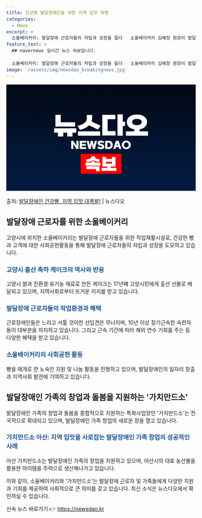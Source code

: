 ```yaml
---
title: 건강빵 발달장애인을 위한 지역 입맛 혁명
categories:
  - News
excerpt: >
  소울베이커리: 발달장애 근로자들의 자립과 성장을 돕다   소울베이커리 김혜정 원장이 발달장애 근로자들이 만든…
feature_text: >
  ## navernews 실시간 뉴스 속보입니다.

  소울베이커리: 발달장애 근로자들의 자립과 성장을 돕다   소울베이커리 김혜정 원장이 발달장애 근로자들이 만든…
image: '/assets/img/newsdao_breakingnews.jpg'
---
```


![뉴스다오 속보](/assets/img/newsdao_breakingnews.jpg)

<p>출처: <a href="https://newsdao.kr/4731" rel="dofollow">발달장애인 건강빵, 지역 입맛 대폭발!</a> | 뉴스다오</p>

<h2 data-ke-size="size26">발달장애 근로자를 위한 소울베이커리</h2>
<p data-ke-size="size16">고양시에 위치한 소울베이커리는 발달장애 근로자들을 위한 직업재활시설로, 건강한 빵과 고객에 대한 사회공헌활동을 통해 발달장애 근로자들의 자립과 성장을 도모하고 있습니다.</p>

<h3><span style="color: #1a5490;">고양시 출산 축하 케이크의 역사와 반응</span></h3>
<p data-ke-size="size16">고양시 쌀과 친환경·유기농 재료로 만든 케이크는 17년째 고양시민에게 출산 선물로 배달되고 있으며, 지역사회로부터 뜨거운 지지를 받고 있습니다.</p>

<h3><span style="color: #1a5490;">발달장애 근로자들의 작업환경과 혜택</span></h3>
<p data-ke-size="size16">근로장애인들은 느리고 서툴 것이란 선입견은 무너지며, 10년 이상 장기근속한 숙련자들이 대부분을 차지하고 있습니다. 그리고 근속 기간에 따라 해외 연수 기회를 주는 등 다양한 혜택을 받고 있습니다.</p>

<h3><span style="color: #1a5490;">소울베이커리의 사회공헌 활동</span></h3>
<p data-ke-size="size16">빵을 매개로 한 노숙인 지원 및 나눔 활동을 진행하고 있으며, 발달장애인의 일자리 창출과 지역사회 발전에 기여하고 있습니다.</p>

<h2 data-ke-size="size26">발달장애인 가족의 창업과 돌봄을 지원하는 '가치만드소'</h2>
<p data-ke-size="size16">발달장애인 가족의 창업과 돌봄을 종합적으로 지원하는 특화사업장인 '가치만드소'는 전국적으로 확대되고 있으며, 발달장애인 가족 창업의 새로운 장을 열고 있습니다.</p>

<h3><span style="color: #1a5490;">가치만드소 아산: 지역 입맛을 사로잡는 발달장애인 가족 창업의 성공적인 사례</span></h3>
<p data-ke-size="size16">아산 가치만드소는 발달장애인 가족의 창업을 지원하고 있으며, 아산시의 대표 농산물을 활용한 아이템을 주력으로 생산해나가고 있습니다.</p>

이와 같이, 소울베이커리와 '가치만드소'는 발달장애 근로자 및 가족들에게 다양한 지원과 기회를 제공하여 사회적으로 큰 의미를 갖고 있습니다. 최신 소식은 뉴스다오에서 확인하실 수 있습니다. 

신속 뉴스 바로가기 👉 <a href="https://newsdao.kr" rel="dofollow">https://newsdao.kr</a>


